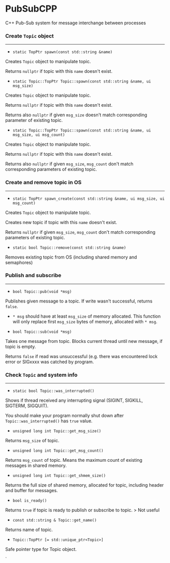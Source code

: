 # PubSubCPP

C++ Pub-Sub system for message interchange between processes

### Create `Topic` object
-----

- `static TopPtr spawn(const std::string &name)`

Creates `Topic` object to manipulate topic.

Returns `nullptr` if topic with this `name` doesn't exist.



- `static Topic::TopPtr Topic::spawn(const std::string &name, ui msg_size)`

Creates `Topic` object to manipulate topic.

Returns `nullptr` if topic with this `name` doesn't exist.

Returns also `nullptr` if given `msg_size` doesn't match corresponding parameter of existing topic.

- `static Topic::TopPtr Topic::spawn(const std::string &name, ui msg_size, ui msg_count)`

Creates `Topic` object to manipulate topic.

Returns `nullptr` if topic with this `name` doesn't exist.

Returns also `nullptr` if given `msg_size`, `msg_count` don't match corresponding parameters of existing topic.


### Create and remove topic in OS
-----

- `static TopPtr spawn_create(const std::string &name, ui msg_size, ui msg_count)`

Creates `Topic` object to manipulate topic.

Creates new topic if topic with this `name` doesn't exist.

Returns `nullptr` if given `msg_size`, `msg_count` don't match corresponding parameters of existing topic.

- `static bool Topic::remove(const std::string &name)`

Removes existing topic from OS (including shared memory and semaphores)

### Publish and subscribe
-----
    
- `bool Topic::pub(void *msg)`

Publishes given message to a topic. If write wasn't successful, returns `false`.

- `* msg` should have at least `msg_size` of memory allocated. This function will only replace first `msg_size` bytes of memory, allocated with `* msg`.

- `bool Topic::sub(void *msg)`

Takes one message from topic. Blocks current thread until new message, if topic is empty.

Returns `false` if read was unsuccessful (e.g. there was encountered lock error or SIGxxxx was catched by program.



### Check `Topic` and system info
-----

- `static bool Topic::was_interrupted()`

Shows if thread received any interrupting signal (SIGINT, SIGKILL, SIGTERM, SIGQUIT).

You should make your program normally shut down after `Topic::was_interrupted()` has `true` value.

- `unsigned long int Topic::get_msg_size()`

Returns `msg_size` of topic.

- `unsigned long int Topic::get_msg_count()`

Returns `msg_count` of topic. Means the maximum count of existing messages in shared memory. 

- `unsigned long int Topic::get_shmem_size()`

Returns the full size of shared memory, allocated for topic, including header and buffer for messages.

- `bool is_ready()`

Returns `true` if topic is ready to publish or subscribe to topic. > Not useful

- `const std::string & Topic::get_name()`

Returns name of topic.

- `Topic::TopPtr [= std::unique_ptr<Topic>]`

Safe pointer type for Topic object.

`
